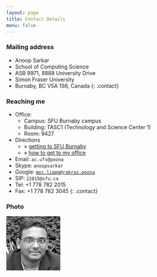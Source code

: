 ```yaml
---
layout: page
title: Contact Details
menu: false
---
```


### Mailing address

* Anoop Sarkar
* School of Computing Science
* ASB 9971, 8888 University Drive
* Simon Fraser University
* Burnaby, BC V5A 1S6, Canada
{: .contact}

### Reaching me

* Office: 
    * Campus: SFU Burnaby campus
    * Building: TASC1 (Technology and Science Center 1) 
    * Room: 9427
* Directions
    * &raquo; [getting to SFU Burnaby](http://www.sfu.ca/campuses/maps-and-directions/burnaby-map.html) 
    * &raquo; [how to get to my office](http://natlang.cs.sfu.ca/contact/)
* Email: <code><span class="rev">ac.ufs@poona</span></code>
* Skype: `anoopsarkar`
* Google: <code><span class="rev">moc.liamg@rakras.poona</span></code>
* SIP: `22015@sfu.ca`
* Tel: +1 778 782 2015
* Fax: +1 778 782 3045
{: .contact}

### Photo

<p><img padding="10px" src="/public/apple-touch-icon-precomposed.png" class="img-responsive img-rounded" style="max-width:144px"></p>

